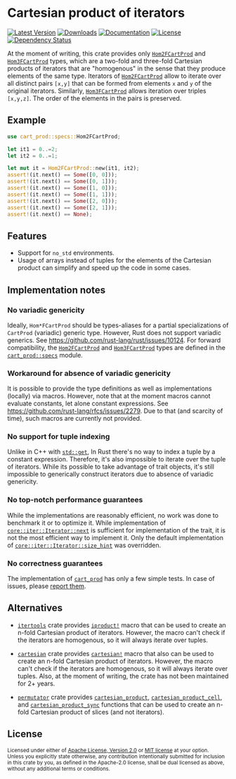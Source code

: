 # Cartesian product of iterators

[![Latest Version](https://img.shields.io/crates/v/cart_prod.svg)][`cart_prod`]
[![Downloads](https://img.shields.io/crates/d/cart_prod.svg)][`cart_prod`]
[![Documentation](https://docs.rs/cart_prod/badge.svg)][`cart_prod`/docs]
[![License](https://img.shields.io/crates/l/cart_prod.svg)][`cart_prod`/license]
[![Dependency Status](https://deps.rs/repo/github/JohnScience/cart_prod/status.svg)][`cart_prod`/dep_status]

At the moment of writing, this crate provides only [`Hom2FCartProd`] and [`Hom3FCartProd`] types, which are a two-fold and three-fold Cartesian products of iterators that are "homogenous" in the sense that they produce elements of the same type. Iterators of [`Hom2FCartProd`] allow to iterate over all distinct pairs `[x,y]` that can be formed from elements `x` and `y` of the original iterators. Similarly, [`Hom3FCartProd`] allows iteration over triples `[x,y,z]`. The order of the elements in the pairs is preserved.

## Example

```rust
use cart_prod::specs::Hom2FCartProd;

let it1 = 0..=2;
let it2 = 0..=1;

let mut it = Hom2FCartProd::new(it1, it2);
assert!(it.next() == Some([0, 0]));
assert!(it.next() == Some([0, 1]));
assert!(it.next() == Some([1, 0]));
assert!(it.next() == Some([1, 1]));
assert!(it.next() == Some([2, 0]));
assert!(it.next() == Some([2, 1]));
assert!(it.next() == None);
```

## Features

* Support for `no_std` environments.
* Usage of arrays instead of tuples for the elements of the Cartesian product can simplify and speed up the code in some cases.

## Implementation notes

### No variadic genericity

Ideally, `Hom*FCartProd` should be types-aliases for a partial specializations of `CartProd` (variadic) generic type. However, Rust does not support variadic generics. See <https://github.com/rust-lang/rust/issues/10124>. For forward compatibility, the [`Hom2FCartProd`] and [`Hom3FCartProd`] types are defined in the [`cart_prod::specs`] module.

### Workaround for absence of variadic genericity

It is possible to provide the type definitions as well as implementations (locally) via macros. However, note that at the moment macros cannot evaluate constants, let alone constant expressions. See <https://github.com/rust-lang/rfcs/issues/2279>. Due to that (and scarcity of time), such macros are currently not provided.

### No support for tuple indexing

Unlike in C++ with [`std::get`], In Rust there's no way to index a tuple by a constant expression. Therefore, it's also impossible to iterate over the tuple of iterators. While its possible to take advantage of trait objects, it's still impossible to generically construct iterators due to absence of variadic genericity.

### No top-notch performance guarantees

While the implementations are reasonably efficient, no work was done to benchmark it or to optimize it. While implementation of [`core::iter::Iterator::next`] is sufficient for implementation of the trait, it is not the most efficient way to implement it. Only the default implementation of [`core::iter::Iterator::size_hint`] was overridden.

### No correctness guarantees

The implementation of [`cart_prod`] has only a few simple tests. In case of issues, please [report them][`cart_prod`/issues].

## Alternatives

* [`itertools`] crate provides [`iproduct!`] macro that can be used to create an n-fold Cartesian product of iterators. However, the macro can't check if the iterators are homogenous, so it will always iterate over tuples.

* [`cartesian`] crate provides [`cartesian!`] macro that also can be used to create an n-fold Cartesian product of iterators. However, the macro can't check if the iterators are homogenous, so it will always iterate over tuples. Also, at the moment of writing, the crate has not been maintained for 2+ years.

* [`permutator`] crate provides [`cartesian_product`], [`cartesian_product_cell`], and [`cartesian_product_sync`] functions that can be used to create an n-fold Cartesian product of slices (and not iterators).

## License

<sup>
Licensed under either of <a href="LICENSE-APACHE">Apache License, Version
2.0</a> or <a href="LICENSE-MIT">MIT license</a> at your option.
</sup>

<br>

<sub>
Unless you explicitly state otherwise, any contribution intentionally submitted
for inclusion in this crate by you, as defined in the Apache-2.0 license, shall
be dual licensed as above, without any additional terms or conditions.
</sub>

[`cart_prod`]: https://crates.io/crates/cart_prod
[`cart_prod`/docs]: https://docs.rs/cart_prod
[`cart_prod`/license]: https://github.com/JohnScience/cart_prod#license
[`cart_prod`/issues]: https://github.com/JohnScience/cart_prod/issues
[`cart_prod`/dep_status]: https://deps.rs/repo/github/JohnScience/cart_prod
[`Hom2FCartProd`]: https://docs.rs/cart_prod/latest/cart_prod/specs/struct.Hom2FCartProd.html
[`Hom3FCartProd`]: https://docs.rs/cart_prod/latest/cart_prod/specs/struct.Hom3FCartProd.html
[`std::get`]: https://en.cppreference.com/w/cpp/utility/tuple/get
[`cart_prod::specs`]: https://docs.rs/cart_prod/latest/cart_prod/specs/index.html
[`core::iter::Iterator::next`]: https://doc.rust-lang.org/std/iter/trait.Iterator.html#tymethod.next
[`core::iter::Iterator::size_hint`]: https://doc.rust-lang.org/std/iter/trait.Iterator.html#method.size_hint
[`itertools`]: https://crates.io/crates/itertools
[`iproduct!`]: https://docs.rs/itertools/latest/itertools/macro.iproduct.html
[`cartesian`]: https://crates.io/crates/cartesian
[`cartesian!`]: https://docs.rs/cartesian/0.2.1/cartesian/macro.cartesian.html
[`permutator`]: https://crates.io/crates/permutator
[`cartesian_product`]: https://docs.rs/permutator/latest/permutator/fn.cartesian_product.html
[`cartesian_product_cell`]: https://docs.rs/permutator/latest/permutator/fn.cartesian_product_cell.html
[`cartesian_product_sync`]: https://docs.rs/permutator/latest/permutator/fn.cartesian_product_sync.html
